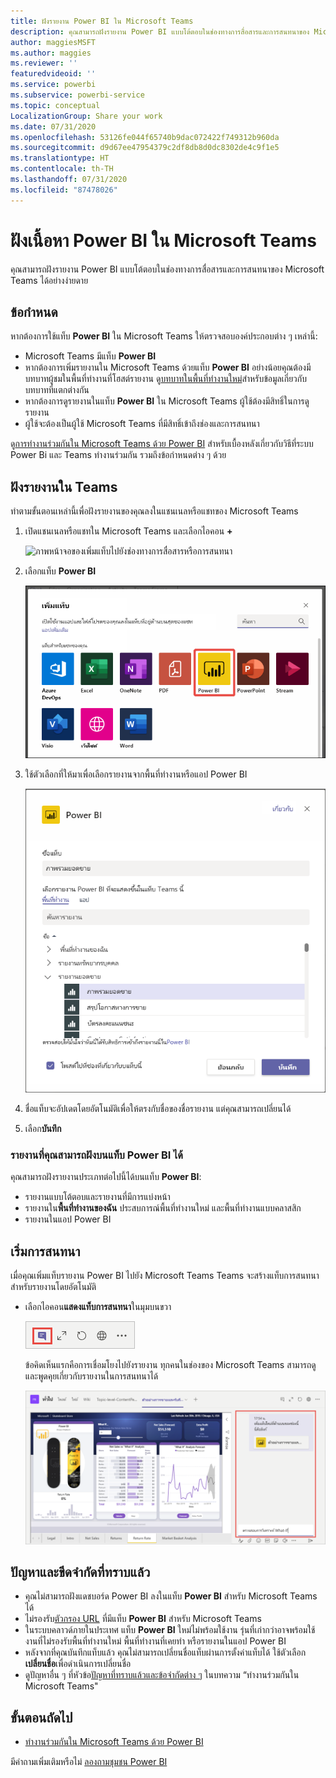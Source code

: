 ```yaml
---
title: ฝังรายงาน Power BI ใน Microsoft Teams
description: คุณสามารถฝังรายงาน Power BI แบบโต้ตอบในช่องทางการสื่อสารและการสนทนาของ Microsoft Teams ได้อย่างง่ายดาย .
author: maggiesMSFT
ms.author: maggies
ms.reviewer: ''
featuredvideoid: ''
ms.service: powerbi
ms.subservice: powerbi-service
ms.topic: conceptual
LocalizationGroup: Share your work
ms.date: 07/31/2020
ms.openlocfilehash: 53126fe044f65740b9dac072422f749312b960da
ms.sourcegitcommit: d9d67ee47954379c2df8db8d0dc8302de4c9f1e5
ms.translationtype: HT
ms.contentlocale: th-TH
ms.lasthandoff: 07/31/2020
ms.locfileid: "87478026"
---
```

# <a name="embed-power-bi-content-in-microsoft-teams"></a>ฝังเนื้อหา Power BI ใน Microsoft Teams

คุณสามารถฝังรายงาน Power BI แบบโต้ตอบในช่องทางการสื่อสารและการสนทนาของ Microsoft Teams ได้อย่างง่ายดาย 

## <a name="requirements"></a>ข้อกำหนด

หากต้องการใช้แท็บ **Power BI** ใน Microsoft Teams ให้ตรวจสอบองค์ประกอบต่าง ๆ เหล่านี้:

- Microsoft Teams มีแท็บ **Power BI**
- หากต้องการเพิ่มรายงานใน Microsoft Teams ด้วยแท็บ **Power BI** อย่างน้อยคุณต้องมีบทบาทผู้ชมในพื้นที่ทำงานที่โฮสต์รายงาน ดู[บทบาทในพื้นที่ทำงานใหม่](service-new-workspaces.md#roles-in-the-new-workspaces)สำหรับข้อมูลเกี่ยวกับบทบาทที่แตกต่างกัน
- หากต้องการดูรายงานในแท็บ **Power BI** ใน Microsoft Teams ผู้ใช้ต้องมีสิทธิ์ในการดูรายงาน
- ผู้ใช้จะต้องเป็นผู้ใช้  Microsoft Teams ที่มีสิทธิ์เข้าถึงช่องและการสนทนา

ดู[การทำงานร่วมกันใน Microsoft Teams ด้วย Power BI](service-embed-report-microsoft-teams.md) สำหรับเบื้องหลังเกี่ยวกับวิธีที่ระบบ Power Bi และ Teams ทำงานร่วมกัน รวมถึงข้อกำหนดต่าง ๆ ด้วย

## <a name="embed-a-report-in-teams"></a>ฝังรายงานใน Teams

ทำตามขั้นตอนเหล่านี้เพื่อฝังรายงานของคุณลงในแชนเนลหรือแชทของ Microsoft Teams

1. เปิดแชนเนลหรือแชทใน Microsoft Teams และเลือกไอคอน **+**

    ![ภาพหน้าจอของเพิ่มแท็บไปยังช่องทางการสื่อสารหรือการสนทนา](media/service-embed-report-microsoft-teams/service-embed-report-microsoft-teams-add.png)

1. เลือกแท็บ **Power BI**

    ![ภาพหน้าจอของรายการแท็บ Microsoft Teams ที่แสดง Power BI](media/service-embed-report-microsoft-teams/service-embed-report-microsoft-teams-tab.png)

1. ใช้ตัวเลือกที่ให้มาเพื่อเลือกรายงานจากพื้นที่ทำงานหรือแอป Power BI

    ![ภาพหน้าจอของแท็บ Power B I สำหรับการตั้งค่า Microsoft Teams](media/service-embed-report-microsoft-teams/service-embed-report-microsoft-teams-tab-settings.png)

1. ชื่อแท็บจะอัปเดตโดยอัตโนมัติเพื่อให้ตรงกับชื่อของชื่อรายงาน แต่คุณสามารถเปลี่ยนได้

1. เลือก**บันทึก**

### <a name="reports-you-can-embed-on-the-power-bi-tab"></a>รายงานที่คุณสามารถฝังบนแท็บ Power BI ได้

คุณสามารถฝังรายงานประเภทต่อไปนี้ได้บนแท็บ **Power BI**:

- รายงานแบบโต้ตอบและรายงานที่มีการแบ่งหน้า
- รายงานใน**พื้นที่ทำงานของฉัน** ประสบการณ์พื้นที่ทำงานใหม่ และพื้นที่ทำงานแบบคลาสสิก
- รายงานในแอป Power BI

## <a name="start-a-conversation"></a>เริ่มการสนทนา

เมื่อคุณเพิ่มแท็บรายงาน Power BI ไปยัง Microsoft Teams  Teams จะสร้างแท็บการสนทนาสำหรับรายงานโดยอัตโนมัติ

- เลือกไอคอน**แสดงแท็บการสนทนา**ในมุมบนขวา

    ![ภาพหน้าจอของไอคอนแสดงแท็บการสนทนา](media/service-embed-report-microsoft-teams/power-bi-teams-conversation-icon.png)

    ข้อคิดเห็นแรกคือการเชื่อมโยงไปยังรายงาน ทุกคนในช่องของ Microsoft Teams สามารถดูและพูดคุยเกี่ยวกับรายงานในการสนทนาได้

    ![ภาพหน้าจอของแท็บการสนทนา](media/service-embed-report-microsoft-teams/power-bi-teams-conversation-tab.png)

## <a name="known-issues-and-limitations"></a>ปัญหาและขีดจำกัดที่ทราบแล้ว

- คุณไม่สามารถฝังแดชบอร์ด Power BI ลงในแท็บ **Power BI** สำหรับ Microsoft Teams ได้
- ไม่รองรับ[ตัวกรอง URL](service-url-filters.md) ที่มีแท็บ **Power BI** สำหรับ Microsoft Teams
- ในระบบคลาวด์ภายในประเทศ แท็บ **Power BI** ใหม่ไม่พร้อมใช้งาน รุ่นที่เก่ากว่าอาจพร้อมใช้งานที่ไม่รองรับพื้นที่ทำงานใหม่ พื้นที่ทำงานที่เคยทำ หรือรายงานในแอป Power BI
- หลังจากที่คุณบันทึกแท็บแล้ว คุณไม่สามารถเปลี่ยนชื่อแท็บผ่านการตั้งค่าแท็บได้ ใช้ตัวเลือก**เปลี่ยนชื่อ**เพื่อดำเนินการเปลี่ยนชื่อ
- ดูปัญหาอื่น ๆ ที่หัวข้อ[ปัญหาที่ทราบแล้วและข้อจำกัดต่าง ๆ](service-collaborate-microsoft-teams.md#known-issues-and-limitations) ในบทความ “ทำงานร่วมกันใน Microsoft Teams"

## <a name="next-steps"></a>ขั้นตอนถัดไป

- [ทำงานร่วมกันใน Microsoft Teams ด้วย Power BI](service-collaborate-microsoft-teams.md)

มีคำถามเพิ่มเติมหรือไม่ [ลองถามชุมชน Power BI](https://community.powerbi.com/)
